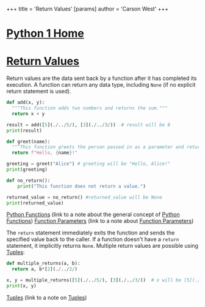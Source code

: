 +++
 title = 'Return Values'
[params]
	author = 'Carson West'
+++
# [Python 1 Home](./../python-1-home/)
# [Return Values](./../return-values/) 
Return values are the data sent back by a function after it has completed its execution.  A function can return any data type, including `None` (if no explicit return statement is used).

```python
def add(x, y):
  """This function adds two numbers and returns the sum."""
  return x + y

result = add([5](./../5/), [3](./../3/))  # result will be 8
print(result)

def greet(name):
  """This function greets the person passed in as a parameter and returns a string"""
  return f"Hello, {name}!"

greeting = greet("Alice") # greeting will be "Hello, Alice!"
print(greeting)

def no_return():
    print("This function does not return a value.")

returned_value = no_return() #returned_value will be None
print(returned_value)

```

[Python Functions](./../python-functions/)  (link to a note about the general concept of [Python Functions](./../python-functions/))
[Function Parameters](./../function-parameters/) (link to a note about [Function Parameters](./../function-parameters/))

The `return` statement immediately exits the function and sends the specified value back to the caller.  If a function doesn't have a `return` statement, it implicitly returns `None`.  Multiple return values are possible using [Tuples](./../tuples/):

```python
def multiple_returns(a, b):
  return a, b*[2](./../2/)

x, y = multiple_returns([5](./../5/), [3](./../3/))  # x will be [5](./../5/), y will be [6](./../6/)
print(x, y)

```

[Tuples](./../tuples/) (link to a note on [Tuples](./../tuples/))
